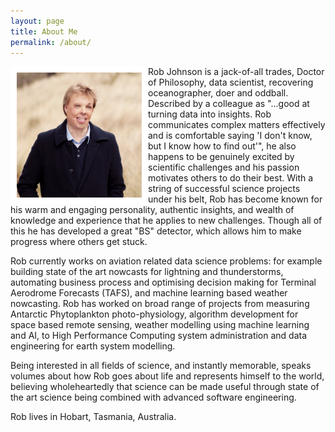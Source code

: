 ```yaml
---
layout: page
title: About Me
permalink: /about/
---
```

<img src="../images/RobertJohnson.jpg" align="left"  style="border:10px solid white" width="200px"/>
Rob Johnson is a jack-of-all trades, Doctor of Philosophy, data scientist, recovering oceanographer, doer and oddball. Described by a colleague as "…good at turning data into insights. Rob  communicates complex matters effectively and is comfortable saying 'I don't know, but I know how to find out'", he also happens to be genuinely excited by scientific challenges and his passion motivates others to do their best. With a string of successful science projects under his belt, Rob has become known for his warm and engaging personality, authentic insights, and wealth of knowledge and experience that he applies to new challenges. Though all of  this he has developed a great "BS" detector, which allows him to make progress where others get stuck.

<br clear="left"/>

Rob currently works on aviation related data science problems: for example building state of the art nowcasts for lightning and thunderstorms, automating business process and optimising decision making for Terminal Aerodrome Forecasts (TAFS), and machine learning based weather nowcasting. Rob has worked on broad range of projects from measuring Antarctic Phytoplankton photo-physiology, algorithm development for space based remote sensing, weather modelling using machine learning and AI, to High Performance Computing system administration and data engineering for earth system modelling.

Being interested in all fields of science, and instantly memorable, speaks volumes about how Rob goes about life and represents himself to the world, believing wholeheartedly that science can be made useful through state of the art science being combined with advanced software engineering.

Rob lives in Hobart, Tasmania, Australia.
